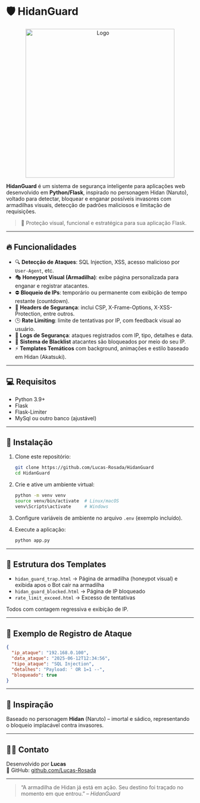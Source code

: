 # 🛡️ HidanGuard

<p align="center">
   <img src="https://i.postimg.cc/m2pYdRFY/Hidan-Guard.png" width="400" height="400" alt="Logo"/> 
</p>

**HidanGuard** é um sistema de segurança inteligente para aplicações web desenvolvido em **Python/Flask**, inspirado no personagem Hidan (Naruto), voltado para detectar, bloquear e enganar possíveis invasores com armadilhas visuais, detecção de padrões maliciosos e limitação de requisições.

> 🚨 Proteção visual, funcional e estratégica para sua aplicação Flask.

---

## 🔥 Funcionalidades

- 🔍 **Detecção de Ataques**: SQL Injection, XSS, acesso malicioso por `User-Agent`, etc.
- 🎭 **Honeypot Visual (Armadilha)**: exibe página personalizada para enganar e registrar atacantes.
- ⛔ **Bloqueio de IPs**: temporário ou permanente com exibição de tempo restante (countdown).
- 🧠 **Headers de Segurança**: inclui CSP, X-Frame-Options, X-XSS-Protection, entre outros.
- 🕒 **Rate Limiting**: limite de tentativas por IP, com feedback visual ao usuário.
- 💾 **Logs de Segurança**: ataques registrados com IP, tipo, detalhes e data.
- 🧠 **Sistema de Blacklist** atacantes são bloqueados por meio do seu IP.
- ⚡️ **Templates Temáticos** com background, animações e estilo baseado em Hidan (Akatsuki).

---

## 💻 Requisitos

- Python 3.9+
- Flask
- Flask-Limiter
- MySql ou outro banco (ajustável)

---

## 🚀 Instalação

1. Clone este repositório:
   ```bash
   git clone https://github.com/Lucas-Rosada/HidanGuard
   cd HidanGuard
   ```

2. Crie e ative um ambiente virtual:
   ```bash
   python -m venv venv
   source venv/bin/activate  # Linux/macOS
   venv\Scripts\activate     # Windows
   ```

3. Configure variáveis de ambiente no arquivo `.env` (exemplo incluído).

4. Execute a aplicação:
   ```bash
   python app.py
   ```

---

## 🧪 Estrutura dos Templates

- `hidan_guard_trap.html` → Página de armadilha (honeypot visual) e exibida apos o Bot cair na armadilha
- `hidan_guard_blocked.html` → Página de IP bloqueado
- `rate_limit_exceed.html` → Excesso de tentativas

Todos com contagem regressiva e exibição de IP.

---

## 📂 Exemplo de Registro de Ataque

```json
{
  "ip_ataque": "192.168.0.100",
  "data_ataque": "2025-06-12T12:34:56",
  "tipo_ataque": "SQL Injection",
  "detalhes": "Payload: ' OR 1=1 --",
  "bloqueado": true
}
```

---

## 🧠 Inspiração

Baseado no personagem **Hidan** (Naruto) – imortal e sádico, representando o bloqueio implacável contra invasores.

---

## 🙋‍♂️ Contato

Desenvolvido por **Lucas**  
📧 GitHub: [github.com/Lucas-Rosada](https://github.com/Lucas-Rosada)

---

> “A armadilha de Hidan já está em ação. Seu destino foi traçado no momento em que entrou.” – *HidanGuard*
